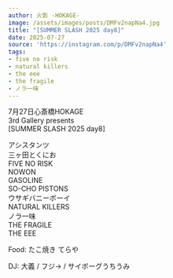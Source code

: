 ```yaml
---
author: 火影 -HOKAGE-
image: /assets/images/posts/DMFv2napNa4.jpg
title: "[SUMMER SLASH 2025 day8]"
date: 2025-07-27
source: 'https://instagram.com/p/DMFv2napNa4'
tags:
- five no risk
- natural killers
- the eee
- the fragile
- ノラ一味
---
```

7月27日心斎橋HOKAGE<br>
3rd Gallery presents<br>
[SUMMER SLASH 2025 day8]

アシスタンツ<br>
三ヶ田とくにお<br>
FIVE NO RISK<br>
NOWON<br>
GASOLINE<br>
SO-CHO PISTONS<br>
ウサギバニーボーイ<br>
NATURAL KILLERS<br>
ノラ一味<br>
THE FRAGILE<br>
THE EEE

Food: たこ焼き てらや

DJ: 大義 / フジ→ / サイボーグうちうみ